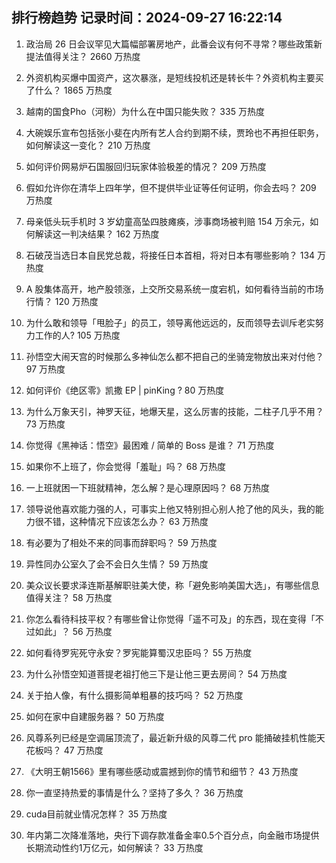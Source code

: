 
## 排行榜趋势 记录时间：2024-09-27 16:22:14
  
  1. 政治局 26 日会议罕见大篇幅部署房地产，此番会议有何不寻常？哪些政策新提法值得关注？ 2660 万热度
    
  2. 外资机构买爆中国资产，这次暴涨，是短线投机还是转长牛？外资机构主要买了什么？ 1865 万热度
    
  3. 越南的国食Pho（河粉）为什么在中国只能失败？ 335 万热度
    
  4. 大碗娱乐宣布包括张小斐在内所有艺人合约到期不续，贾玲也不再担任职务，如何解读这一变化？ 210 万热度
    
  5. 如何评价网易炉石国服回归玩家体验极差的情况？ 209 万热度
    
  6. 假如允许你在清华上四年学，但不提供毕业证等任何证明，你会去吗？ 209 万热度
    
  7. 母亲低头玩手机时 3 岁幼童高坠四肢瘫痪，涉事商场被判赔 154 万余元，如何解读这一判决结果？ 162 万热度
    
  8. 石破茂当选日本自民党总裁，将接任日本首相，将对日本有哪些影响？ 134 万热度
    
  9. A 股集体高开，地产股领涨，上交所交易系统一度宕机，如何看待当前的市场行情？ 120 万热度
    
  10. 为什么敢和领导「甩脸子」的员工，领导离他远远的，反而领导去训斥老实努力工作的人? 105 万热度
    
  11. 孙悟空大闹天宫的时候那么多神仙怎么都不把自己的坐骑宠物放出来对付他？ 97 万热度
    
  12. 如何评价《绝区零》凯撒 EP | pinKing ? 80 万热度
    
  13. 为什么万象天引，神罗天征，地爆天星，这么厉害的技能，二柱子几乎不用？ 73 万热度
    
  14. 你觉得《黑神话：悟空》最困难 / 简单的 Boss 是谁？ 71 万热度
    
  15. 如果你不上班了，你会觉得「羞耻」吗？ 68 万热度
    
  16. 一上班就困一下班就精神，怎么解？是心理原因吗？ 68 万热度
    
  17. 领导说他喜欢能力强的人，可事实上他又特别担心别人抢了他的风头，我的能力很不错，这种情况下应该怎么办？ 63 万热度
    
  18. 有必要为了相处不来的同事而辞职吗？ 59 万热度
    
  19. 异性同办公室久了会不会日久生情？ 59 万热度
    
  20. 美众议长要求泽连斯基解职驻美大使，称「避免影响美国大选」，有哪些信息值得关注？ 58 万热度
    
  21. 你怎么看待科技平权？有哪些曾让你觉得「遥不可及」的东西，现在变得「不过如此」？ 56 万热度
    
  22. 如何看待罗宪死守永安？罗宪能算蜀汉忠臣吗？ 55 万热度
    
  23. 为什么孙悟空知道菩提老祖打他三下是让他三更去房间？ 54 万热度
    
  24. 关于拍人像，有什么摄影简单粗暴的技巧吗？ 52 万热度
    
  25. 如何在家中自建服务器？ 50 万热度
    
  26. 风尊系列已经是空调届顶流了，最近新升级的风尊二代 pro 能捅破挂机性能天花板吗？ 47 万热度
    
  27. 《大明王朝1566》里有哪些感动或震撼到你的情节和细节？ 43 万热度
    
  28. 你一直坚持热爱的事情是什么？坚持了多久？ 36 万热度
    
  29. cuda目前就业情况怎样？ 35 万热度
    
  30. 年内第二次降准落地，央行下调存款准备金率0.5个百分点，向金融市场提供长期流动性约1万亿元，如何解读？ 33 万热度
    